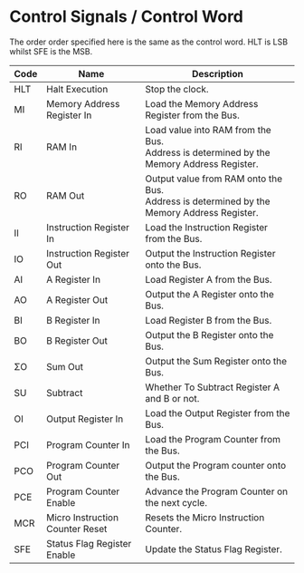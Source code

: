 # Control Signals / Control Word

The order order specified here is the same as the control word. HLT is LSB whilst SFE is the MSB.

| Code | Name                            | Description                                                                                    |
| ---- | ------------------------------- | ---------------------------------------------------------------------------------------------- |
| HLT  | Halt Execution                  | Stop the clock.                                                                                |
| MI   | Memory Address Register In      | Load the Memory Address Register from the Bus.                                                 |
| RI   | RAM In                          | Load value into RAM from the Bus. <br> Address is determined by the Memory Address Register.   |
| RO   | RAM Out                         | Output value from RAM onto the Bus. <br> Address is determined by the Memory Address Register. |
| II   | Instruction Register In         | Load the Instruction Register from the Bus.                                                    |
| IO   | Instruction Register Out        | Output the Instruction Register onto the Bus.                                                  |
| AI   | A Register In                   | Load Register A from the Bus.                                                                  |
| AO   | A Register Out                  | Output the A Register onto the Bus.                                                            |
| BI   | B Register In                   | Load Register B from the Bus.                                                                  |
| BO   | B Register Out                  | Output the B Register onto the Bus.                                                            |
| ΣO   | Sum Out                         | Output the Sum Register onto the Bus.                                                          |
| SU   | Subtract                        | Whether To Subtract Register A and B or not.                                                   |
| OI   | Output Register In              | Load the Output Register from the Bus.                                                         |
| PCI  | Program Counter In              | Load the Program Counter from the Bus.                                                         |
| PCO  | Program Counter Out             | Output the Program counter onto the Bus.                                                       |
| PCE  | Program Counter Enable          | Advance the Program Counter on the next cycle.                                                 |
| MCR  | Micro Instruction Counter Reset | Resets the Micro Instruction Counter.                                                          |
| SFE  | Status Flag Register Enable     | Update the Status Flag Register.                                                               |
